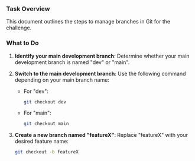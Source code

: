 ### Task Overview
This document outlines the steps to manage branches in Git for the challenge.

### What to Do

1. **Identify your main development branch**:
   Determine whether your main development branch is named "dev" or "main".

2. **Switch to the main development branch**:
   Use the following command depending on your main branch name:
   - For "dev":
     ```bash
     git checkout dev
     ```
   - For "main":
     ```bash
     git checkout main
     ```

3. **Create a new branch named "featureX"**:
   Replace "featureX" with your desired feature name:
   ```bash
   git checkout -b featureX
